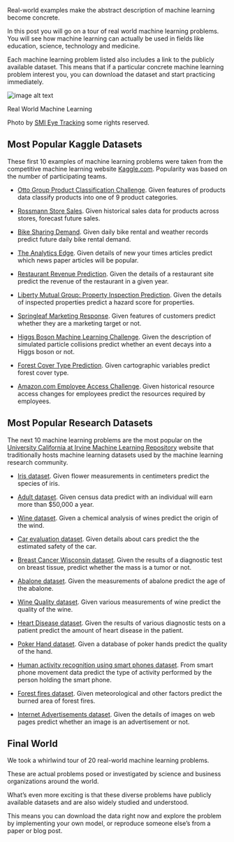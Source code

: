 Real-world examples make the abstract description of machine learning become concrete.

In this post you will go on a tour of real world machine learning problems. You will see how machine learning can actually be used in fields like education, science, technology and medicine.

Each machine learning problem listed also includes a link to the publicly available dataset. This means that if a particular concrete machine learning problem interest you, you can download the dataset and start practicing immediately.

![image alt text](image_0.jpg)

Real World Machine Learning

Photo by [SMI Eye Tracking](https://www.flickr.com/photos/smieyetracking/5546677366/) some rights reserved.

## **Most Popular Kaggle Datasets**

These first 10 examples of machine learning problems were taken from the competitive machine learning website [Kaggle.com](https://www.kaggle.com/). Popularity was based on the number of participating teams.

* [Otto Group Product Classification Challenge](https://www.kaggle.com/c/otto-group-product-classification-challenge). Given features of products data classify products into one of 9 product categories.

* [Rossmann Store Sales](https://www.kaggle.com/c/rossmann-store-sales). Given historical sales data for products across stores, forecast future sales.

* [Bike Sharing Demand](https://www.kaggle.com/c/bike-sharing-demand). Given daily bike rental and weather records predict future daily bike rental demand.

* [The Analytics Edge](https://www.kaggle.com/c/15-071x-the-analytics-edge-competition-spring-2015). Given details of new your times articles predict which news paper articles will be popular.

* [Restaurant Revenue Prediction](https://www.kaggle.com/c/restaurant-revenue-prediction). Given the details of a restaurant site predict the revenue of the restaurant in a given year.

* [Liberty Mutual Group: Property Inspection Prediction](https://www.kaggle.com/c/liberty-mutual-group-property-inspection-prediction). Given the details of inspected properties predict a hazard score for properties.

* [Springleaf Marketing Response](https://www.kaggle.com/c/springleaf-marketing-response). Given features of customers predict whether they are a marketing target or not.

* [Higgs Boson Machine Learning Challenge](https://www.kaggle.com/c/higgs-boson). Given the description of simulated particle collisions predict whether an event decays into a Higgs boson or not.

* [Forest Cover Type Prediction](https://www.kaggle.com/c/forest-cover-type-prediction). Given cartographic variables predict forest cover type.

* [Amazon.com Employee Access Challenge](https://www.kaggle.com/c/amazon-employee-access-challenge). Given historical resource access changes for employees predict the resources required by employees.

## **Most Popular Research Datasets**

The next 10 machine learning problems are the most popular on the [University California at Irvine Machine Learning Repository](http://archive.ics.uci.edu/ml/) website that traditionally hosts machine learning datasets used by the machine learning research community.

* [Iris dataset](http://archive.ics.uci.edu/ml/datasets/Iris). Given flower measurements in centimeters predict the species of iris.

* [Adult dataset](http://archive.ics.uci.edu/ml/datasets/Adult). Given census data predict with an individual will earn more than $50,000 a year.

* [Wine dataset](http://archive.ics.uci.edu/ml/datasets/Wine). Given a chemical analysis of wines predict the origin of the wind.

* [Car evaluation dataset](http://archive.ics.uci.edu/ml/datasets/Car+Evaluation). Given details about cars predict the the estimated safety of the car.

* [Breast Cancer Wisconsin dataset](http://archive.ics.uci.edu/ml/datasets/Breast+Cancer+Wisconsin+%28Diagnostic%29). Given the results of a diagnostic test on breast tissue, predict whether the mass is a tumor or not.

* [Abalone dataset](http://archive.ics.uci.edu/ml/datasets/Abalone). Given the measurements of abalone predict the age of the abalone.

* [Wine Quality dataset](http://archive.ics.uci.edu/ml/datasets/Wine+Quality). Given various measurements of wine predict the quality of the wine.

* [Heart Disease dataset](http://archive.ics.uci.edu/ml/datasets/Heart+Disease). Given the results of various diagnostic tests on a patient predict the amount of heart disease in the patient.

* [Poker Hand dataset](http://archive.ics.uci.edu/ml/datasets/Poker+Hand). Given a database of poker hands predict the quality of the hand.

* [Human activity recognition using smart phones dataset](http://archive.ics.uci.edu/ml/datasets/Human+Activity+Recognition+Using+Smartphones). From smart phone movement data predict the type of activity performed by the person holding the smart phone.

* [Forest fires dataset](http://archive.ics.uci.edu/ml/datasets/Forest+Fires). Given meteorological and other factors predict the burned area of forest fires.

* [Internet Advertisements dataset](http://archive.ics.uci.edu/ml/datasets/Internet+Advertisements). Given the details of images on web pages predict whether an image is an advertisement or not.

## **Final World**

We took a whirlwind tour of 20 real-world machine learning problems.

These are actual problems posed or investigated by science and business organizations around the world.

What’s even more exciting is that these diverse problems have publicly available datasets and are also widely studied and understood.

This means you can download the data right now and explore the problem by implementing your own model, or reproduce someone else’s from a paper or blog post.

